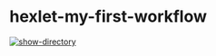 # hexlet-my-first-workflow

[![show-directory](https://github.com/divraze/hexlet-my-first-workflow/actions/workflows/show-directory.yml/badge.svg)](https://github.com/divraze/hexlet-my-first-workflow/actions/workflows/show-directory.yml)
